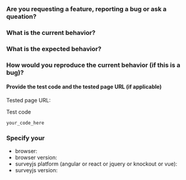 ### Are you requesting a feature, reporting a bug or ask a queation?



### What is the current behavior?



### What is the expected behavior?



### How would you reproduce the current behavior (if this is a bug)?



#### Provide the test code and the tested page URL (if applicable)

Tested page URL:

Test code

```
your_code_here

```

### Specify your

* browser:
* browser version:
* surveyjs platform (angular or react or jquery or knockout or vue):
* surveyjs version:
